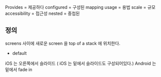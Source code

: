 Provides = 제공하다
configured = 구성된
mapping
usage = 용법
scale = 규모
accessibility = 접근성
nested = 중첩된

## 정의

screens 사이에 새로운 screen 을 top of a stack 에 위치한다.

- default 

iOS 는 오른쪽에서 슬라이드 ( iOS 는 밑에서 슬라이드도 구성되어있다.)
Android 는 밑에서 fade in